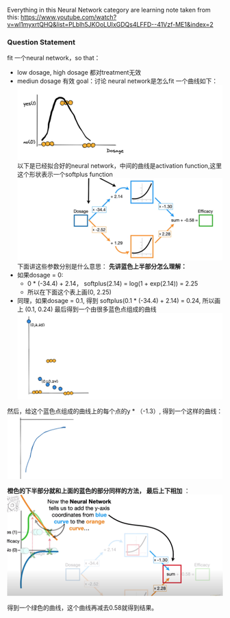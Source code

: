 Everything in this Neural Network category are learning note taken from this: https://www.youtube.com/watch?v=wl1myxrtQHQ&list=PLblh5JKOoLUIxGDQs4LFFD--41Vzf-ME1&index=2

### Question Statement
fit 一个neural network，so that：
- low dosage, high dosage 都对treatment无效
- mediun dosage 有效
goal：讨论 neural network是怎么fit 一个曲线如下：
![](https://raw.githubusercontent.com/emmableu/image/master/202204110052273.png)
以下是已经拟合好的neural network，中间的曲线是activation function,这里这个形状表示一个softplus function
![](https://raw.githubusercontent.com/emmableu/image/master/202204110056788.png)
下面讲这些参数分别是什么意思：
**先讲蓝色上半部分怎么理解：**
- 如果dosage = 0: 
	- 0 * (-34.4) + 2.14， softplus(2.14) = log(1 + exp(2.14)) = 2.25
	- 所以在下面这个表上画(0, 2.25)
- 同理，如果dosage = 0.1, 得到 softplus(0.1 * (-34.4) + 2.14) = 0.24, 所以画上 (0.1, 0.24)
最后得到一个由很多蓝色点组成的曲线
![](https://raw.githubusercontent.com/emmableu/image/master/202204110105137.png)

然后，给这个蓝色点组成的曲线上的每个点的y * （-1.3）, 得到一个这样的曲线：
![](https://raw.githubusercontent.com/emmableu/image/master/202204110110325.png)

**橙色的下半部分就和上面的蓝色的部分同样的方法， 最后上下相加** ：
![](https://raw.githubusercontent.com/emmableu/image/master/202204110114878.png)

得到一个绿色的曲线，这个曲线再减去0.58就得到结果。